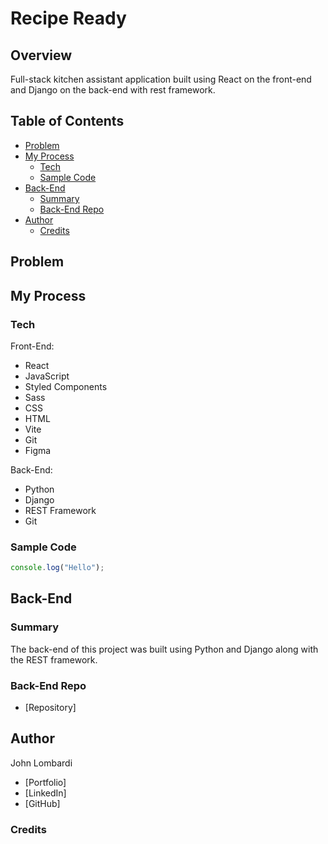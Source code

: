 # Recipe Ready

## Overview

Full-stack kitchen assistant application built using React on the front-end and Django on the back-end with rest framework.

## Table of Contents

- [Problem](#problem)
- [My Process](#my-process)
  - [Tech](#tech)
  - [Sample Code](#sample-code)
- [Back-End](#back-end)
  - [Summary](#summary)
  - [Back-End Repo](#back-end-repo)
- [Author](#author)
  - [Credits](#credits)

## Problem

## My Process

### Tech

Front-End:

- React
- JavaScript
- Styled Components
- Sass
- CSS
- HTML
- Vite
- Git
- Figma

Back-End:

- Python
- Django
- REST Framework
- Git

### Sample Code

```javascript
console.log("Hello");
```

## Back-End

### Summary

The back-end of this project was built using Python and Django along with the REST framework.

### Back-End Repo

- [Repository]

## Author

John Lombardi

- [Portfolio]
- [LinkedIn]
- [GitHub]

### Credits
